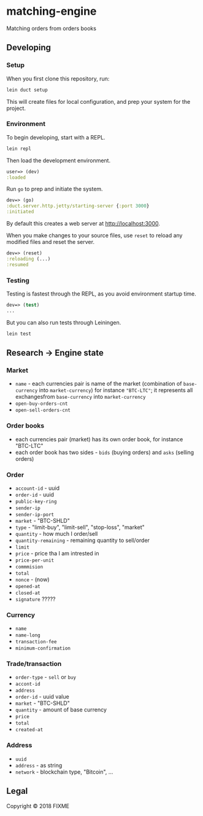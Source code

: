 # matching-engine

Matching orders from orders books 

## Developing

### Setup

When you first clone this repository, run:

```sh
lein duct setup
```

This will create files for local configuration, and prep your system
for the project.

### Environment

To begin developing, start with a REPL.

```sh
lein repl
```

Then load the development environment.

```clojure
user=> (dev)
:loaded
```

Run `go` to prep and initiate the system.

```clojure
dev=> (go)
:duct.server.http.jetty/starting-server {:port 3000}
:initiated
```

By default this creates a web server at <http://localhost:3000>.

When you make changes to your source files, use `reset` to reload any
modified files and reset the server.

```clojure
dev=> (reset)
:reloading (...)
:resumed
```

### Testing

Testing is fastest through the REPL, as you avoid environment startup
time.

```clojure
dev=> (test)
...
```

But you can also run tests through Leiningen.

```sh
lein test
```

## Research -> Engine state

### Market

* `name` - each currencies pair is name of the market (combination of `base-currency` into `market-currency`) for instance `"BTC-LTC"`; it represents all exchangesfrom `base-currency` into `market-currency`
* `open-buy-orders-cnt`
* `open-sell-orders-cnt`

### Order books

* each currencies pair (market) has its own order book, for instance "BTC-LTC"
* each order book has two sides - `bids` (buying orders) and `asks` (selling orders)

### Order

* `account-id` - uuid
* `order-id` - uuid
* `public-key-ring`
* `sender-ip`
* `sender-ip-port`
* `market` - "BTC-SHLD" 
* `type` - "limit-buy", "limit-sell", "stop-loss", "market"
* `quantity` - how much I order/sell
* `quantity-remaining` - remaining quantity to sell/order
* `limit`
* `price` - price tha I am intrested in
* `price-per-unit`
* `commmision`
* `total`
* `nonce` - (now)
* `opened-at`
* `closed-at`
* `signature` ?????

### Currency

* `name`
* `name-long`
* `transaction-fee`
* `minimum-confirmation`

### Trade/transaction

* `order-type` - `sell` or `buy`
* `accont-id`
* `address`
* `order-id` - uuid value
* `market` - "BTC-SHLD" 
* `quantity` - amount of base currency
* `price` 
* `total`
* `created-at`

### Address

* `uuid`
* `address` - as string
* `network` - blockchain type, "Bitcoin", ...

## Legal

Copyright © 2018 FIXME
